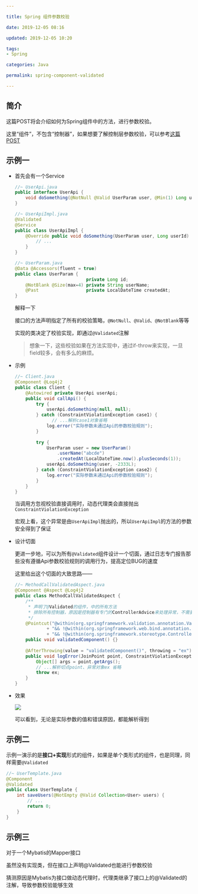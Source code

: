 ```yaml
---

title: Spring 组件参数校验

date: 2019-12-05 08:16

updated: 2019-12-05 10:20

tags:
- Spring

categories: Java

permalink: spring-component-validated

---
```


## 简介

这篇POST将会介绍如何为Spring组件中的方法，进行参数校验。

这里“组件”，不包含“控制器”，如果想要了解控制层参数校验，可以参考[这篇POST](https://spldeolin.com/posts/spring-controller-validated/)



## 示例一

- 首先会有一个Service

  ~~~java
  //~ UserApi.java
  public interface UserApi {
      void doSomething(@NotNull @Valid UserParam user, @Min(1) Long userId);
  }
  
  //~ UserApiImpl.java
  @Validated
  @Service
  public class UserApiImpl {
      @Override public void doSomething(UserParam user, Long userId) {
          // ...
      }
  }
  
  //~ UserParam.java
  @Data @Accessors(fluent = true)
  public class UserParam {
                             private Long id;
      @NotBlank @Size(max=4) private String userName;
      @Past                  private LocalDateTime createdAt;
  }
  ~~~

  解释一下

  接口的方法声明指定了所有的校验策略，`@NotNull`、`@Valid`、`@NotBlank`等等

  实现的类决定了校验实现，即通过`@Validated`注解

  > 想象一下，这些校验如果在方法实现中，通过if-throw来实现，一旦field较多，会有多么的麻烦。



- 示例

  ~~~java
  //~ Client.java
  @Component @Log4j2
  public class Client {
      @Autowired private UserApi userApi;
      public void callApi() {
          try {
          	  userApi.doSomething(null, null);
          } catch (ConstraintViolationException case1) {
            	// ...解析case1对象省略
              log.error("实际参数未通过Api的参数校验规则");
          }
        
          try {
              UserParam user = new UserParam()
                  .userName("abcde")
                  .createdAt(LocalDateTime.now().plusSeconds(1));
              userApi.doSomething(user, -2333L);
          } catch (ConstraintViolationException case2) {
              log.error("实际参数未通过Api的参数校验规则");
          }
      }
  }
  ~~~

  当调用方忽视校验直接调用时，动态代理类会直接抛出`ConstraintViolationException`

  宏观上看，这个异常是由`UserApiImpl`抛出的，所以``UserApiImpl``的方法的参数安全得到了保证



- 设计切面

  更进一步地，可以为所有`@Validated`组件设计一个切面，通过日志专门报告那些没有遵循Api参数校验规则的调用行为，提高定位BUG的速度

  这里给出这个切面的大致思路——

  ~~~java
  //~ MethodCallValidatedAspect.java
  @Component @Aspect @Log4j2
  public class MethodCallValidatedAspect {
      /**
       * 声明了@Validated的组件，中的所有方法
       * 排除所有控制器，原因是控制器有专门的ControllerAdvice来处理异常，不需要这个切面
       */
      @Pointcut("@within(org.springframework.validation.annotation.Validated)"
              + "&& !@within(org.springframework.web.bind.annotation.RestController)"
              + "&& !@within(org.springframework.stereotype.Controller)")
      public void validatedComponent() {}
    
      @AfterThrowing(value = "validatedComponent()", throwing = "ex")
      public void logError(JoinPoint point, ConstraintViolationException ex) {
          Object[] args = point.getArgs();
          // ...解析切点point、异常对象ex 省略
          throw ex;
      }
  }
  ~~~



- 效果

  ![](/images/spring-component-validated-01.png)

  可以看到，无论是实际参数的值和错误原因，都能解析得到



## 示例二

示例一演示的是**接口+实现**形式的组件，如果是单个类形式的组件，也是同理，同样需要`@Validated`

~~~java
//~ UserTemplate.java
@Component
@Validated
public class UserTemplate {
    int saveUsers(@NotEmpty @Valid Collection<User> users) {
        // ...
        return 0;
    }
}
~~~



## 示例三

对于一个Mybatis的Mapper接口

虽然没有实现类，但在接口上声明@Validated也能进行参数校验

猜测原因是Mybatis为接口做动态代理时，代理类继承了接口上的@Validated的注解，导致参数校验能够生效